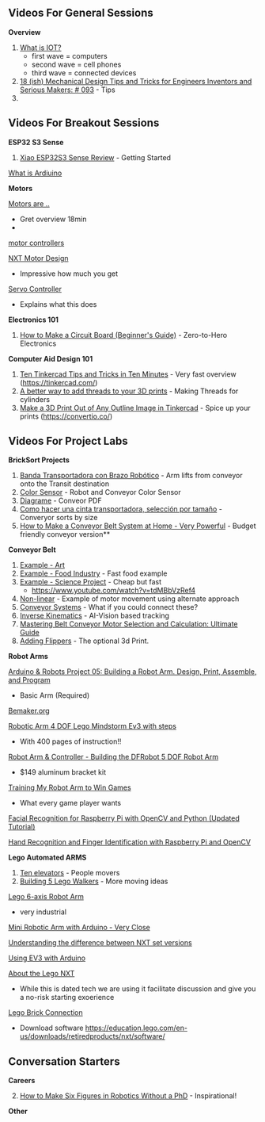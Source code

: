 ## Videos For General Sessions

**Overview**
1. [What is IOT?](https://www.youtube.com/watch?v=7yYb2224yH0&t=49s)
   - first wave = computers
   - second wave = cell phones
   - third wave = connected devices
2. [18 (ish) Mechanical Design Tips and Tricks for Engineers Inventors and Serious Makers: # 093](https://www.youtube.com/watch?v=TbWFRvMV3gw) - Tips
3. 


## Videos For Breakout Sessions

**ESP32 S3 Sense**
1. [Xiao ESP32S3 Sense Review](https://www.youtube.com/watch?v=_67m6rpgLw4)  - Getting Started




[What is Ardiuino](https://www.youtube.com/watch?v=nL34zDTPkcs)

**Motors**

[Motors are ..](https://www.youtube.com/shorts/rift8UbrAyQ)
- Gret overview 18min
- 
[motor controllers](https://www.youtube.com/watch?v=-PCuDnpgiew)

[NXT Motor Design](https://www.philohome.com/nxtmotor/nxtmotor.htm)
-  Impressive how much you get

[Servo Controller](https://www.adafruit.com/product/815)
- Explains what this does

**Electronics 101**
1. [How to Make a Circuit Board (Beginner's Guide)](https://www.youtube.com/watch?v=la5BafeXsUI&t=308s)  - Zero-to-Hero Electronics

**Computer Aid Design 101**
1. [Ten Tinkercad Tips and Tricks in Ten Minutes](https://www.youtube.com/watch?v=aB06DaYnuhU) - Very fast overview (https://tinkercad.com/)
2. [A better way to add threads to your 3D prints](https://www.youtube.com/watch?v=HgEEtk85rAY) - Making Threads for cylinders
3. [Make a 3D Print Out of Any Outline Image in Tinkercad](https://www.youtube.com/watch?v=BsYD31_62BU) - Spice up your prints (https://convertio.co/)

## Videos For Project Labs

**BrickSort Projects**

1. [Banda Transportadora con Brazo Robótico](https://www.youtube.com/watch?v=ndnpGHhIiR4) - Arm lifts from conveyor onto the Transit destination
2. [Color Sensor](https://www.youtube.com/shorts/0rR6degauAE) - Robot and Conveyor Color Sensor
3. [Diagrame](https://www.youtube.com/watch?v=PjL9drjZAQU&t=1058s) - Conveor PDF
4. [Como hacer una cinta transportadora, selección por tamaño](https://www.youtube.com/watch?v=z423DCyCrdk) - Converyor sorts by size
5. [How to Make a Conveyor Belt System at Home - Very Powerful](https://www.youtube.com/watch?v=o7VVmtX7SKs) - Budget friendly conveyor version**

**Conveyor  Belt**

1. [Example - Art ](https://www.youtube.com/shorts/YvwAzXZCRqI)
2. [Example - Food Industry](https://www.youtube.com/shorts/sKbp6FakFbI) - Fast food example
3. [Example - Science Project](https://www.youtube.com/shorts/nsHHZhIUQlw) - Cheap but fast
   - https://www.youtube.com/watch?v=tdMBbVzRef4
4. [Non-linear](https://www.youtube.com/shorts/Xew8Kwho1Vc) - Example of motor movement using alternate approach
5. [Conveyor Systems](https://www.youtube.com/watch?v=tqLYhhV7u7Y) - What if you could connect these?
6. [Inverse Kinematics](https://www.youtube.com/shorts/66irM5fhpsk) - AI-Vision based tracking
7. [Mastering Belt Conveyor Motor Selection and Calculation: Ultimate Guide](https://www.youtube.com/watch?v=p4qzQi-DQlY)
8. [Adding Flippers](https://www.youtube.com/watch?v=z423DCyCrdk) - The optional 3d Print.

   
**Robot Arms**

[Arduino & Robots Project 05: Building a Robot Arm. Design, Print, Assemble, and Program](https://www.youtube.com/watch?v=K7cXGwFUkkY)
- Basic Arm (Required)

[Bemaker.org](various)

[Robotic Arm 4 DOF Lego Mindstorm Ev3 with steps](https://www.youtube.com/watch?v=AsEyM2mEj04)
- With 400 pages of instruction!!

[Robot Arm & Controller - Building the DFRobot 5 DOF Robot Arm](https://www.youtube.com/watch?v=dzyKqRVN2kc&t=6s)
- $149 aluminum bracket kit

[Training My Robot Arm to Win Games](https://www.youtube.com/watch?v=C0PjeC7lFmw)
- What every game player wants

[Facial Recognition for Raspberry Pi with OpenCV and Python (Updated Tutorial)](https://www.youtube.com/watch?v=3TUlJrRJUeM)

[Hand Recognition and Finger Identification with Raspberry Pi and OpenCV](https://core-electronics.com.au/guides/hand-identification-raspberry-pi/)

**Lego Automated ARMS**

1. [Ten elevators](https://www.youtube.com/watch?v=ZdhM0SjlS9o&t=17s) - People movers
2. [Building 5 Lego Walkers](https://www.youtube.com/watch?v=LOJuK3eR8FM) - More moving ideas

[Lego 6-axis Robot Arm](https://www.youtube.com/watch?v=LEbUUOfdNLM)
- very industrial

[Mini Robotic Arm with Arduino - Very Close](https://www.youtube.com/watch?v=JgC8sg4C1Ks)

[Understanding the difference between NXT set versions](https://robotsquare.com/2012/02/18/understanding-nxt-versions/)

[Using EV3 with Arduino](https://github.com/StefansProjects/EV3ForESP32)

[About the Lego NXT](https://www.youtube.com/watch?v=l0vqZQMF0A4&t=133s)
- While this is dated tech we are using it facilitate discussion and give you a no-risk starting exoerience

[Lego Brick Connection](https://www.youtube.com/watch?v=l4RxBGn-_ac)
- Download software https://education.lego.com/en-us/downloads/retiredproducts/nxt/software/


## Conversation Starters
**Careers**


2. [How to Make Six Figures in Robotics Without a PhD](https://www.youtube.com/watch?v=_7E-7WV0zsI) - Inspirational!

**Other**




